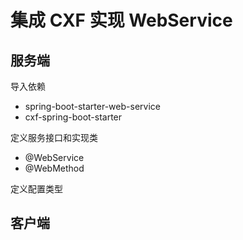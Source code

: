 # 集成 CXF 实现 WebService

## 服务端

导入依赖

- spring-boot-starter-web-service
- cxf-spring-boot-starter

定义服务接口和实现类

- @WebService
- @WebMethod

定义配置类型

## 客户端